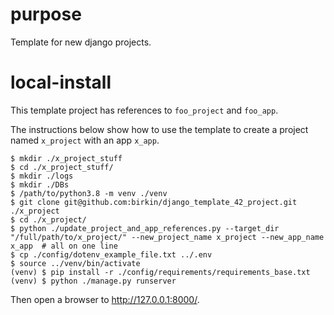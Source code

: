 # purpose

Template for new django projects.


# local-install

This template project has references to `foo_project` and `foo_app`.

The instructions below show how to use the template to create a project named `x_project` with an app `x_app`.

```
$ mkdir ./x_project_stuff
$ cd ./x_project_stuff/
$ mkdir ./logs
$ mkdir ./DBs
$ /path/to/python3.8 -m venv ./venv
$ git clone git@github.com:birkin/django_template_42_project.git ./x_project
$ cd ./x_project/
$ python ./update_project_and_app_references.py --target_dir "/full/path/to/x_project/" --new_project_name x_project --new_app_name x_app  # all on one line
$ cp ./config/dotenv_example_file.txt ../.env
$ source ../venv/bin/activate
(venv) $ pip install -r ./config/requirements/requirements_base.txt
(venv) $ python ./manage.py runserver
```

Then open a browser to <http://127.0.0.1:8000/>.
